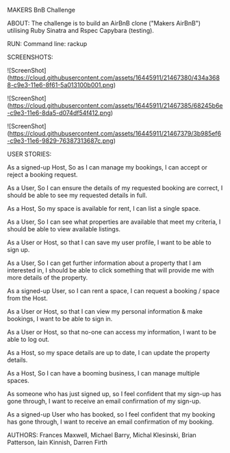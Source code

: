 MAKERS BnB Challenge

ABOUT:
The challenge is to build an AirBnB clone ("Makers AirBnB") utilising Ruby Sinatra and Rspec Capybara (testing).

RUN:
Command line: rackup

SCREENSHOTS:

![ScreenShot] (https://cloud.githubusercontent.com/assets/16445911/21467380/434a3688-c9e3-11e6-8f61-5a013100b001.png)

![ScreenShot] (https://cloud.githubusercontent.com/assets/16445911/21467385/68245b6e-c9e3-11e6-8da5-d074df54f412.png)

![ScreenShot] (https://cloud.githubusercontent.com/assets/16445911/21467379/3b985ef6-c9e3-11e6-9829-76387313687c.png)


USER STORIES:

  As a signed-up Host, So as I can manage my bookings, I can accept or reject a booking request.

  As a User, So I can ensure the details of my requested booking are correct, I should be able to see my requested details in full.

  As a Host, So my space is available for rent, I can list a single space.

  As a User, So I can see what properties are available that meet my criteria, I should be able to view available listings.

  As a User or Host, so that I can save my user profile, I want to be able to sign up.

  As a User, So I can get further information about a property that I am interested in, I should be able to click something that will provide me with more details of the property.

  As a signed-up User, so I can rent a space, I can request a booking / space from the Host.

  As a User or Host, so that I can view my personal information & make bookings, I want to be able to sign in.

  As a User or Host, so that no-one can access my information, I want to be able to log out.

  As a Host, so my space details are up to date, I can update the property details.

  As a Host, So I can have a booming business, I can manage multiple spaces.

  As someone who has just signed up, so I feel confident that my sign-up has gone through, I want to receive an email confirmation of my sign-up.

  As a signed-up User who has booked, so I feel confident that my booking has gone through, I want to receive an email confirmation of my booking.


AUTHORS:
Frances Maxwell, Michael Barry, Michal Klesinski, Brian Patterson, Iain Kinnish, Darren Firth
